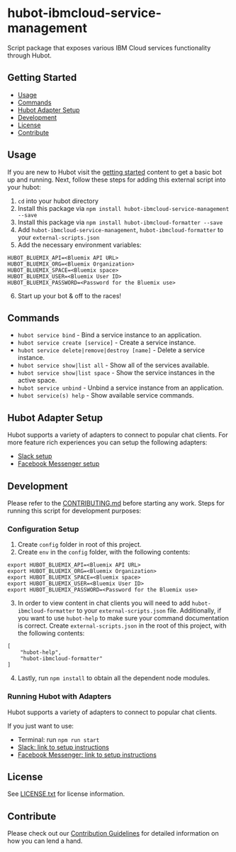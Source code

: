 # hubot-ibmcloud-service-management

Script package that exposes various IBM Cloud services functionality through Hubot.

## Getting Started
  * [Usage](#usage)
  * [Commands](#commands)
  * [Hubot Adapter Setup](#hubot-adapter-setup)
  * [Development](#development)
  * [License](#license)
  * [Contribute](#contribute)

## Usage

If you are new to Hubot visit the [getting started](https://hubot.github.com/docs/) content to get a basic bot up and running.  Next, follow these steps for adding this external script into your hubot:

1. `cd` into your hubot directory
2. Install this package via `npm install hubot-ibmcloud-service-management --save`
3. Install this package via `npm install hubot-ibmcloud-formatter --save`
4. Add `hubot-ibmcloud-service-management`, `hubot-ibmcloud-formatter` to your `external-scripts.json`
5. Add the necessary environment variables:
```
HUBOT_BLUEMIX_API=<Bluemix API URL>
HUBOT_BLUEMIX_ORG=<Bluemix Organization>
HUBOT_BLUEMIX_SPACE=<Bluemix space>
HUBOT_BLUEMIX_USER=<Bluemix User ID>
HUBOT_BLUEMIX_PASSWORD=<Password for the Bluemix use>
```
6. Start up your bot & off to the races!


## Commands

- `hubot service bind` - Bind a service instance to an application.
- `hubot service create [service]` - Create a service instance.
- `hubot service delete|remove|destroy [name]` - Delete a service instance.
- `hubot service show|list all` - Show all of the services available.
- `hubot service show|list space` - Show the service instances in the active space.
- `hubot service unbind` - Unbind a service instance from an application.
- `hubot service(s) help` - Show available service commands.

## Hubot Adapter Setup

Hubot supports a variety of adapters to connect to popular chat clients.  For more feature rich experiences you can setup the following adapters:
- [Slack setup](https://github.com/ibm-cloud-solutions/hubot-ibmcloud-service-management/blob/master/docs/adapters/slack.md)
- [Facebook Messenger setup](https://github.com/ibm-cloud-solutions/hubot-ibmcloud-service-management/blob/master/docs/adapters/facebook.md)

## Development

Please refer to the [CONTRIBUTING.md](https://github.com/ibm-cloud-solutions/hubot-ibmcloud-service-management/blob/master/CONTRIBUTING.md) before starting any work.  Steps for running this script for development purposes:

### Configuration Setup

1. Create `config` folder in root of this project.
2. Create `env` in the `config` folder, with the following contents:
```
export HUBOT_BLUEMIX_API=<Bluemix API URL>
export HUBOT_BLUEMIX_ORG=<Bluemix Organization>
export HUBOT_BLUEMIX_SPACE=<Bluemix space>
export HUBOT_BLUEMIX_USER=<Bluemix User ID>
export HUBOT_BLUEMIX_PASSWORD=<Password for the Bluemix use>
```
3. In order to view content in chat clients you will need to add `hubot-ibmcloud-formatter` to your `external-scripts.json` file. Additionally, if you want to use `hubot-help` to make sure your command documentation is correct.  Create `external-scripts.json` in the root of this project, with the following contents:
```
[
	"hubot-help",
	"hubot-ibmcloud-formatter"
]
```
4. Lastly, run `npm install` to obtain all the dependent node modules.

### Running Hubot with Adapters

Hubot supports a variety of adapters to connect to popular chat clients.

If you just want to use:
 - Terminal: run `npm run start`
 - [Slack: link to setup instructions](https://github.com/ibm-cloud-solutions/hubot-ibmcloud-service-management/blob/master/docs/adapters/slack.md)
 - [Facebook Messenger: link to setup instructions](https://github.com/ibm-cloud-solutions/hubot-ibmcloud-service-management/blob/master/docs/adapters/facebook.md)

## License

See [LICENSE.txt](https://github.com/ibm-cloud-solutions/hubot-ibmcloud-service-management/blob/master/LICENSE.txt) for license information.

## Contribute

Please check out our [Contribution Guidelines](https://github.com/ibm-cloud-solutions/hubot-ibmcloud-service-management/blob/master/CONTRIBUTING.md) for detailed information on how you can lend a hand.
